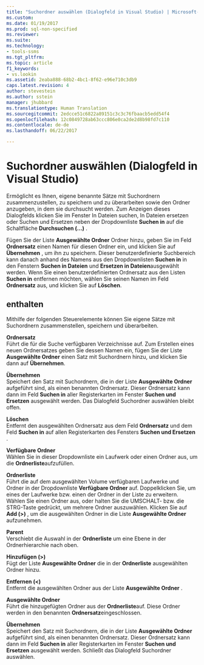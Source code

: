 ```yaml
---
title: "Suchordner auswählen (Dialogfeld in Visual Studio) | Microsoft-Dokumentation"
ms.custom: 
ms.date: 01/19/2017
ms.prod: sql-non-specified
ms.reviewer: 
ms.suite: 
ms.technology:
- tools-ssms
ms.tgt_pltfrm: 
ms.topic: article
f1_keywords:
- vs.lookin
ms.assetid: 2eaba888-68b2-4bc1-8f62-e96e710c3db9
caps.latest.revision: 4
author: stevestein
ms.author: sstein
manager: jhubbard
ms.translationtype: Human Translation
ms.sourcegitcommit: 2edcce51c6822a89151c3c3c76fbaacb5edd54f4
ms.openlocfilehash: 12c0849728ab63ccc806e0ca2de2d8b98fd7c110
ms.contentlocale: de-de
ms.lasthandoff: 06/22/2017

---
```

# <a name="choose-search-folders-dialog-box-visual-studio"></a>Suchordner auswählen (Dialogfeld in Visual Studio)
Ermöglicht es Ihnen, eigene benannte Sätze mit Suchordnern zusammenzustellen, zu speichern und zu überarbeiten sowie den Ordner anzugeben, in dem sie durchsucht werden. Zum Anzeigen dieses Dialogfelds klicken Sie im Fenster In Dateien suchen, In Dateien ersetzen oder Suchen und Ersetzen neben der Dropdownliste **Suchen in** auf die Schaltfläche **Durchsuchen (...)** .  
  
Fügen Sie der Liste **Ausgewählte Ordner** Ordner hinzu, geben Sie im Feld **Ordnersatz** einen Namen für diesen Ordner ein, und klicken Sie auf **Übernehmen** , um ihn zu speichern. Dieser benutzerdefinierte Suchbereich kann danach anhand des Namens aus den Dropdownlisten **Suchen in** in den Fenstern **Suchen in Dateien** und **Ersetzen in Dateien**ausgewählt werden. Wenn Sie einen benutzerdefinierten Ordnersatz aus den Listen **Suchen in** entfernen möchten, wählen Sie seinen Namen im Feld **Ordnersatz** aus, und klicken Sie auf **Löschen**.  
  
## <a name="options"></a>enthalten  
Mithilfe der folgenden Steuerelemente können Sie eigene Sätze mit Suchordnern zusammenstellen, speichern und überarbeiten.  
  
**Ordnersatz**  
Führt die für die Suche verfügbaren Verzeichnisse auf. Zum Erstellen eines neuen Ordnersatzes geben Sie dessen Namen ein, fügen Sie der Liste **Ausgewählte Ordner** einen Satz mit Suchordnern hinzu, und klicken Sie dann auf **Übernehmen**.  
  
**Übernehmen**  
Speichert den Satz mit Suchordnern, die in der Liste **Ausgewählte Ordner** aufgeführt sind, als einen benannten Ordnersatz. Dieser Ordnersatz kann dann im Feld **Suchen in** aller Registerkarten im Fenster **Suchen und Ersetzen** ausgewählt werden. Das Dialogfeld Suchordner auswählen bleibt offen.  
  
**Löschen**  
Entfernt den ausgewählten Ordnersatz aus dem Feld **Ordnersatz** und dem Feld **Suchen in** auf allen Registerkarten des Fensters **Suchen und Ersetzen** .  
  
**Verfügbare Ordner**  
Wählen Sie in dieser Dropdownliste ein Laufwerk oder einen Ordner aus, um die **Ordnerliste**aufzufüllen.  
  
**Ordnerliste**  
Führt die auf dem ausgewählten Volume verfügbaren Laufwerke und Ordner in der Dropdownliste **Verfügbare Ordner** auf. Doppelklicken Sie, um eines der Laufwerke bzw. einen der Ordner in der Liste zu erweitern. Wählen Sie einen Ordner aus, oder halten Sie die UMSCHALT- bzw. die STRG-Taste gedrückt, um mehrere Ordner auszuwählen. Klicken Sie auf **Add (>)** , um die ausgewählten Ordner in die Liste **Ausgewählte Ordner** aufzunehmen.  
  
**Parent**  
Verschiebt die Auswahl in der **Ordnerliste** um eine Ebene in der Ordnerhierarchie nach oben.  
  
**Hinzufügen (&gt;)**  
Fügt der Liste **Ausgewählte Ordner** die in der **Ordnerliste** ausgewählten Ordner hinzu.  
  
**Entfernen (&lt;)**  
Entfernt die ausgewählten Ordner aus der Liste **Ausgewählte Ordner** .  
  
**Ausgewählte Ordner**  
Führt die hinzugefügten Ordner aus der **Ordnerliste**auf. Diese Ordner werden in den benannten **Ordnersatz**eingeschlossen.  
  
**Übernehmen**  
Speichert den Satz mit Suchordnern, die in der Liste **Ausgewählte Ordner** aufgeführt sind, als einen benannten Ordnersatz. Dieser Ordnersatz kann dann im Feld **Suchen in** aller Registerkarten im Fenster **Suchen und Ersetzen** ausgewählt werden. Schließt das Dialogfeld Suchordner auswählen.  
  

